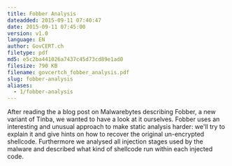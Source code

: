 ```yaml
---
title: Fobber Analysis
dateadded: 2015-09-11 07:40:47
date: 2015-09-11 07:45:00
version: v1.0
language: EN
author: GovCERT.ch
filetype: pdf
md5: e5c2ba441026a7437c45d73cd89e1ad0
filesize: 790 KB 
filename: govcertch_fobber_analysis.pdf
slug: fobber-analysis
aliases: 
  - 1/fobber-analysis
---
```


After reading the a blog post on Malwarebytes describing Fobber, a new variant of Tinba, we wanted to have a look at it ourselves. Fobber uses an interesting and unusual approach to make static analysis harder: we'll try to explain it and give hints on how to recover the original un-encrypted shellcode. Furthermore we analysed all injection stages used by the malware and described what kind of shellcode run within each injected code.  
